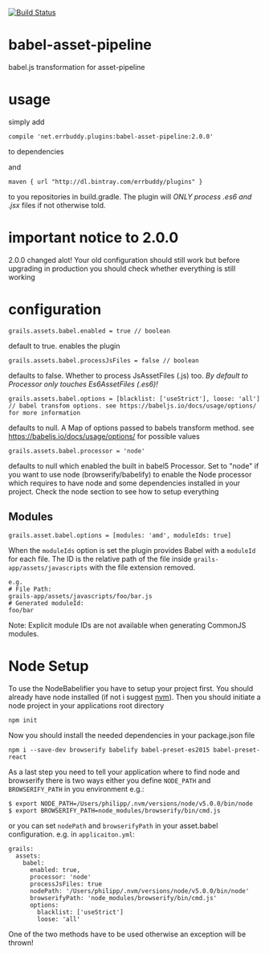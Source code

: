 [![Build Status](https://travis-ci.org/errbuddy/babel-asset-pipeline.svg?branch=master)](https://travis-ci.org/errbuddy/babel-asset-pipeline)

# babel-asset-pipeline
babel.js transformation for asset-pipeline

# usage
simply add
```
compile 'net.errbuddy.plugins:babel-asset-pipeline:2.0.0'
```
to dependencies 

and 

```
maven { url "http://dl.bintray.com/errbuddy/plugins" }
```


to you repositories in build.gradle.
The plugin will *ONLY process .es6 and .jsx* files if not otherwise told.

# important notice to 2.0.0

2.0.0 changed alot! Your old configuration should still work but before upgrading in production you should check whether everything is still working

# configuration
```
grails.assets.babel.enabled = true // boolean
```
default to true. enables the plugin

```
grails.assets.babel.processJsFiles = false // boolean
```
defaults to false. Whether to process JsAssetFiles (.js) too. *By default to Processor only touches Es6AssetFiles (.es6)!*

```
grails.assets.babel.options = [blacklist: ['useStrict'], loose: 'all'] // babel transfom options. see https://babeljs.io/docs/usage/options/ for more information
```
defaults to null. A Map of options passed to babels transform method. see https://babeljs.io/docs/usage/options/ for possible values

```
grails.assets.babel.processor = 'node'
```
defaults to null which enabled the built in babel5 Processor. Set to "node" if you want to use node (browserify/babelify) to enable the Node processor which requires to have node and
some dependencies installed in your project. Check the node section to see how to setup everything


## Modules
```
grails.asset.babel.options = [modules: 'amd', moduleIds: true]
```
When the `moduleIds` option is set the plugin provides Babel with a `moduleId` for each file. The ID is the relative path of the file inside `grails-app/assets/javascripts` with the file extension removed. 

```
e.g.
# File Path:
grails-app/assets/javascripts/foo/bar.js
# Generated moduleId:
foo/bar
```

Note: Explicit module IDs are not available when generating CommonJS modules.

# Node Setup

To use the NodeBabelifier you have to setup your project first. You should already have node installed (if not i suggest [nvm](https://github.com/creationix/nvm)).
Then you should initiate a node project in your applications root directory
```
npm init
```

Now you should install the needed dependencies in your package.json file
```
npm i --save-dev browserify babelify babel-preset-es2015 babel-preset-react
```

As a last step you need to tell your application where to find node and browserify there is two ways either you define `NODE_PATH` and `BROWSERIFY_PATH` in you environment e.g.:
```
$ export NODE_PATH=/Users/philipp/.nvm/versions/node/v5.0.0/bin/node
$ export BROWSERIFY_PATH=node_modules/browserify/bin/cmd.js
```
or you can set `nodePath` and `browserifyPath` in your asset.babel configuration. e.g. in `applicaiton.yml`:
```
grails:
  assets:
    babel:
      enabled: true,
      processor: 'node'
      processJsFiles: true
      nodePath: '/Users/philipp/.nvm/versions/node/v5.0.0/bin/node'
      browserifyPath: 'node_modules/browserify/bin/cmd.js'
      options:
        blacklist: ['useStrict']
        loose: 'all'
```
One of the two methods have to be used otherwise an exception will be thrown!
